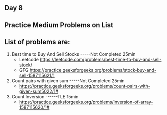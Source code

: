 ## Day 8

## Practice Medium Problems on List 

## List of problems are:

1. Best time to Buy And Sell Stocks -----Not Completed 25min
    - Leetcode  https://leetcode.com/problems/best-time-to-buy-and-sell-stock/
    - GFG    https://practice.geeksforgeeks.org/problems/stock-buy-and-sell-1587115621/1
2. Count pairs with given sum -----Not Completed 25min
    - https://practice.geeksforgeeks.org/problems/count-pairs-with-given-sum5022/1#
3. Count Inversion ------TLE 15min
    - https://practice.geeksforgeeks.org/problems/inversion-of-array-1587115620/1#